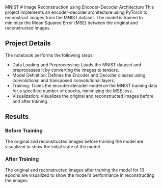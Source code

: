 MNIST # Image Reconstruction using Encoder-Decoder Architecture
This project implements an encoder-decoder architecture using PyTorch to reconstruct images from the MNIST dataset. The model is trained to minimize the Mean Squared Error (MSE) between the original and reconstructed images.
## Project Details
The notebook performs the following steps:

- Data Loading and Preprocessing: Loads the MNIST dataset and preprocesses it by converting the images to tensors.
- Model Definition: Defines the Encoder and Decoder classes using convolutional and transposed convolutional layers.
- Training: Trains the encoder-decoder model on the MNIST training data for a specified number of epochs, minimizing the MSE loss.
- Visualization: Visualizes the original and reconstructed images before and after training.
## Results
### Before Training
The original and reconstructed images before training the model are visualized to show the initial state of the model.
### After Training
The original and reconstructed images after training the model for 10 epochs are visualized to show the model's performance in reconstructing the images.

